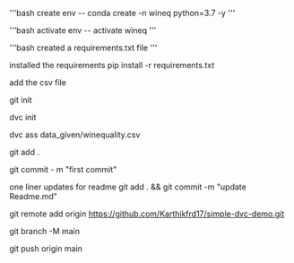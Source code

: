 '''bash
create env -- conda create -n wineq python=3.7 -y
'''

'''bash
activate env -- activate wineq
'''

'''bash
created a requirements.txt file
'''

installed the requirements pip install -r requirements.txt  

add the csv file

git init

dvc init

dvc ass data_given/winequality.csv

git add .

git commit - m "first commit"

one liner updates for readme
git add . && git commit -m "update Readme.md"

git remote add origin https://github.com/Karthikfrd17/simple-dvc-demo.git

git branch -M main

git push origin main
